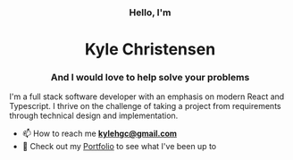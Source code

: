 <h3 align="center">Hello, I'm  </h3>
<h1 align="center">Kyle Christensen</h1>
<h3 align="center">And I would love to help solve your problems</h3

I'm a full stack software developer with an emphasis on modern React and Typescript. I thrive on the challenge of taking a project from requirements through technical design and implementation.




- 📫 How to reach me **kylehgc@gmail.com**
- 🏁 Check out my [Portfolio](https://www.kylehgc.com) to see what I've been up to
